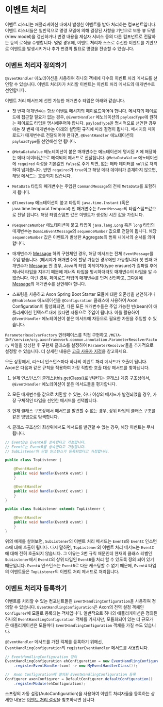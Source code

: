 이벤트 처리
===============

이벤트 리스너는 애플리케이션 내에서 발생한 이벤트를 받아 처리하는 컴포넌트입니다. 이벤트 리스너들은 일반적으로 명령 모델에 의해 결정된 사항을 기반으로 보통 뷰 모델(View model)을 갱신하거나 변경 내용을 제삼자 서비스 등의 다른 컴포넌트로 전달하는 등의 로직을 수행합니다. 몇몇 경우에, 이벤트 처리자 스스로 수신한 이벤트를 기반으로 이벤트를 발생시키거나 추가 변경의 필요로 명령을 전송할 수 있습니다.

이벤트 처리자 정의하기
-----------------------

`@EventHandler` 에노테이션을 사용하여 하나의 객체에 다수의 이벤트 처리 메서드를 선언할 수 있습니다. 이벤트 처리자가 처리할 이벤트는 이벤트 처리 메서드의 매개변수로 선언합니다.

이벤트 처리 메서드에 선언 가능한 매개변수 타입은 아래와 같습니다.

* 첫 번째 매개변수는 항상 이벤트 메시지의 페이로드이어야 합니다. 메시지의 페이로드에 접근할 필요가 없는 경우, `@EventHandler` 에노테이션의 `payloadType`에 원하는 페이로드 타입을 명시해주어야 합니다. `payloadType`을 명시적으로 선언한 경우에는 첫 번째 매개변수는 아래의 설명된 규칙에 따라 결정이 됩니다. 메시지의 페이로드가 매개변수로 전달되어야 한다면, `@EventHandler` 에노테이션의 `payloadType`를 선언해선 안 됩니다.

* `@MetaDataValue` 에노테이션이 붙은 매개변수는 에노테이션에 명시된 키에 해당하는 메타 데이터값으로 해석되어 메서드로 전달됩니다. `@MetaDataValue` 에노테이션에 `required` 속성을 기본값인 `false`로 주게 되면, 없는 메타 데이터를 `null`로 처리하여 넘겨줍니다. 반면 `required`가 `true`이고 해당 메타 데이터가 존재하지 않으면, 해당 메서드는 호출되지 않습니다.

* `MetaData` 타입의 매개변수는 주입된 `CommandMessage`의 전체 `MetaData`를 포함하게 됩니다.

* `@Timestamp` 에노테이션이 붙고 타입이 `java.time.Instant` (혹은 java.time.temporal.Temporal) 인 매개변수는 `EventMessage`의 타임스탬프값으로 전달 됩니다. 해당 타임스탬프 값은 이벤트가 생성된 시간 값을 가집니다.

* `@SequenceNumber` 에노테이션이 붙고 타입이 `java.lang.Long` 혹은 `long` 타입의 매개변수는 `DomainEventMessage`의 `sequenceNumber` 값으로 전달이 됩니다. 해당 `sequenceNumber` 값은 이벤트가 발생한 Aggregate의 범위 내에서의 순서를 의미합니다.

* 매개변수가 [Message](http://www.axonframework.org/apidocs/3.0/org/axonframework/messaging/Message.html) 하위 구현체인 경우, 해당 메서드는 전체 `EventMessage`를 주입 받습니다. (메시지가 매개변수에 할당 가능한 경우에만 가능합니다) 첫 번째 매개변수가 [Message](http://www.axonframework.org/apidocs/3.0/org/axonframework/messaging/Message.html) 인 경우, Java의 타입 이레이져(type erasure)가 컴파일 후에 제너릭 타입을 지우기 때문에 제너릭 타입을 명시하더라도 매개변수의 타입을 알 수 없습니다. 이런 경우, 페이로드 타입의 매개변수를 먼저 선언하고, 그다음에 [Message](http://www.axonframework.org/apidocs/3.0/org/axonframework/messaging/Message.html)의 매개변수를 선언해야 합니다.

* 스프링을 사용하고 Axon Spring Boot Starter 모듈에 대한 의존성을 선언하거나 `@EnableAxon` 에노테이션을 `@Configuration` 클래스에 사용하여 Axon Configuration이 활성화되면, 다른 모든 매개변수들은 주입 가능한 빈(bean)이 애플리케이션 컨텍스트내에 있다면 자동으로 주입이 됩니다. 이를 활용하여 `@EventHandler` 에노테이션이 붙은 메서드에 자동으로 필요한 자원을 주입할 수 있습니다.

`ParameterResolverFactory` 인터페이스를 직접 구현하고 `/META-INF/service/org.axonframework.common.annotation.ParameterResolverFactory` 파일을 생성한 후 구현체 클래스를 설정하여 `ParameterResolver`들을 추가적으로 설정할 수 있습니다. 더 상세한 내용은 [고급 사용자 지정](../part4/advanced-customizations.md)을 참고하세요.

모든 상황에서, 리스너 인스턴스마다 하나의 이벤트 처리 메서드가 호출이 됩니다. Axon은 다음과 같은 규칙을 적용하여 가장 적합한 호출 대상 메서드를 찾아냅니다.

1. 실제 인스턴스의 클래스(this.getClass()로 반환되는 클래스) 계층 구조상에서, ```@EventHandler``` 에노테이션이 붙은 메서드들을 평가합니다.

2. 모든 매개변수를 값으로 치환할 수 있는, 하나 이상의 메서드가 발견되었을 경우, 가장 구체적인 타입을 선언한 메서드를 선택합니다.

3. 현재 클래스 구조상에서 메서드를 발견할 수 없는 경우, 상위 타입의 클래스 구조를 같은 방법으로 탐색합니다.

4. 클래스 구조상의 최상위에서도 메서드를 발견할 수 없는 경우, 해당 이벤트는 무시됩니다.

```java
// EventB는 EventA를 상속한다고 가정합니다.
// EventC는 EventB를 상속한다고 가정합니다.
// SubListener의 단일 인스턴스가 등록되었다고 가정합니다.

public class TopListener {

    @EventHandler
    public void handle(EventA event) {
    }

    @EventHandler
    public void handle(EventC event) {
    }
}

public class SubListener extends TopListener {

    @EventHandler
    public void handle(EventB event) {
    }
}
```

위의 예제를 살펴보면, `SubListener`의 이벤트 처리 메서드는 `EventB`와 `EventC` 인스턴스에 대해 호출이 됩니다. 다시 말하면, `TopListener`의 이벤트 처리 메서드는 `EventC`에 대해 전혀 호출되지 않습니다. 그 이유는 3번 규칙 때문인데 현재의 클래스 레벨인 `SubListener`에서 `EventC`의 상위 타입인 `EventB`를 처리 할 수 있도록 정의 되어 있기 때문입니다. `EventA` 인스턴스는 `EventB`로 다운 캐스팅할 수 없기 때문에, `EventA` 타입의 이벤트들은 `TopListener`의 이벤트 처리 메서드로 처리됩니다.

이벤트 처리자 등록하기
-----------------------------
이벤트를 처리할 수 있는 컴포넌트들은 `EventHandlingConfiguration`을 사용하여 정의할 수 있습니다. `EventHandlingConfiguration`은 Axon의 전역 설정 객체인 `Configurer`에 모듈로 등록되는 객체입니다. 일반적으로 하나의 애플리케이션은 정의된 하나의 `EventHandlingConfiguration` 객체를 가지지만, 모듈화되어 있는 더 규모가 큰 애플리케이션은 모듈마다 `EventHandlingConfiguration` 객체를 가질 수도 있습니다.

`@EventHandler` 메서드를 가진 객체를 등록하기 위해선, `EventHandlingConfiguration`의 `registerEventHandler` 메서드를 사용합니다.

```java
// EventHandlingConfiguration 정의
EventHandlingConfiguration ehConfiguration = new EventHandlingConfiguration()
    .registerEventHandler(conf -> new MyEventHandlerClass());

//  Axon Configuration에 정의된 EventHandlingConfiguration 등록
Configurer axonConfigurer = DefaultConfigurer.defaultConfiguration()
    .registerModule(ehConfiguration);
```

스프링의 자동 설정(AutoConfiguration)을 사용하여 이벤트 처리자들을 등록하는 상세한 내용은 [이벤트 처리 설정](../part3/spring-boot-autoconfig.md#event-handling-configuration)을 참조하시면 됩니다.
